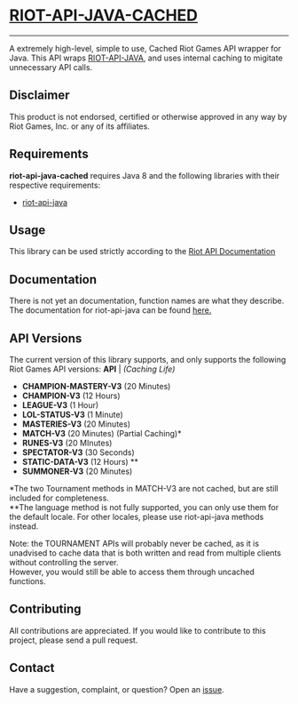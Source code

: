# [RIOT-API-JAVA-CACHED](https://github.com/bloc97/riot-api-java-cached)
----------
A extremely high-level, simple to use, Cached Riot Games API wrapper for Java.
This API wraps [RIOT-API-JAVA](https://github.com/taycaldwell/riot-api-java), and uses internal caching to migitate unnecessary API calls.

## Disclaimer
This product is not endorsed, certified or otherwise approved in any way by Riot Games, Inc. or any of its affiliates.

## Requirements

**riot-api-java-cached** requires Java 8 and the following libraries with their respective requirements:
- [riot-api-java](https://github.com/taycaldwell/riot-api-java)

## Usage

This library can be used strictly according to the [Riot API Documentation](https://developer.riotgames.com/api/methods) 

## Documentation
There is not yet an documentation, function names are what they describe.
The documentation for riot-api-java can be found [here.](http://taycaldwell.com/riot-api-java/doc/)

## API Versions
The current version of this library supports, and only supports the following Riot Games API versions:
**API** | *(Caching Life)*
- **CHAMPION-MASTERY-V3** (20 Minutes)
- **CHAMPION-V3** (12 Hours)
- **LEAGUE-V3** (1 Hour)
- **LOL-STATUS-V3** (1 Minute)
- **MASTERIES-V3** (20 Minutes)
- **MATCH-V3** (20 Minutes) (Partial Caching)\*
- **RUNES-V3** (20 MInutes)
- **SPECTATOR-V3** (30 Seconds)
- **STATIC-DATA-V3** (12 Hours) \*\*
- **SUMMONER-V3** (20 Minutes)

*The two Tournament methods in MATCH-V3 are not cached, but are still included for completeness.  
\*\*The language method is not fully supported, you can only use them for the default locale. For other locales, please use riot-api-java methods instead.

Note: the TOURNAMENT APIs will probably never be cached, as it is unadvised to cache data that is both written and read from multiple clients without controlling the server.  
However, you would still be able to access them through uncached functions.

## Contributing
All contributions are appreciated.
If you would like to contribute to this project, please send a pull request.

## Contact
Have a suggestion, complaint, or question? Open an [issue](https://github.com/riot-api-java-cached/riot-api-java/issues).
